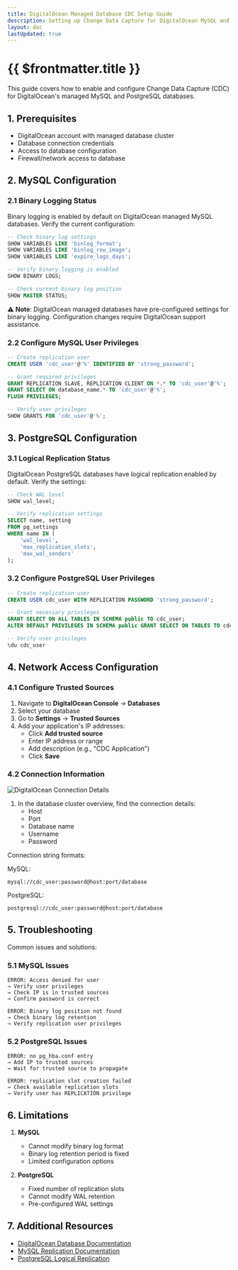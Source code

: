 ```yaml
---
title: DigitalOcean Managed Database CDC Setup Guide
description: Setting up Change Data Capture for DigitalOcean MySQL and PostgreSQL databases
layout: doc
lastUpdated: true
---
```


# {{ $frontmatter.title }}

This guide covers how to enable and configure Change Data Capture (CDC) for DigitalOcean's managed MySQL and PostgreSQL databases.

## 1. Prerequisites

- DigitalOcean account with managed database cluster
- Database connection credentials
- Access to database configuration
- Firewall/network access to database

## 2. MySQL Configuration

### 2.1 Binary Logging Status

Binary logging is enabled by default on DigitalOcean managed MySQL databases. Verify the current configuration:

```sql
-- Check binary log settings
SHOW VARIABLES LIKE 'binlog_format';
SHOW VARIABLES LIKE 'binlog_row_image';
SHOW VARIABLES LIKE 'expire_logs_days';

-- Verify binary logging is enabled
SHOW BINARY LOGS;

-- Check current binary log position
SHOW MASTER STATUS;
```

⚠️ **Note**: DigitalOcean managed databases have pre-configured settings for binary logging. Configuration changes require DigitalOcean support assistance.

### 2.2 Configure MySQL User Privileges

```sql
-- Create replication user
CREATE USER 'cdc_user'@'%' IDENTIFIED BY 'strong_password';

-- Grant required privileges
GRANT REPLICATION SLAVE, REPLICATION CLIENT ON *.* TO 'cdc_user'@'%';
GRANT SELECT ON database_name.* TO 'cdc_user'@'%';
FLUSH PRIVILEGES;

-- Verify user privileges
SHOW GRANTS FOR 'cdc_user'@'%';
```

## 3. PostgreSQL Configuration

### 3.1 Logical Replication Status

DigitalOcean PostgreSQL databases have logical replication enabled by default. Verify the settings:

```sql
-- Check WAL level
SHOW wal_level;

-- Verify replication settings
SELECT name, setting 
FROM pg_settings 
WHERE name IN (
    'wal_level',
    'max_replication_slots',
    'max_wal_senders'
);
```

### 3.2 Configure PostgreSQL User Privileges

```sql
-- Create replication user
CREATE USER cdc_user WITH REPLICATION PASSWORD 'strong_password';

-- Grant necessary privileges
GRANT SELECT ON ALL TABLES IN SCHEMA public TO cdc_user;
ALTER DEFAULT PRIVILEGES IN SCHEMA public GRANT SELECT ON TABLES TO cdc_user;

-- Verify user privileges
\du cdc_user
```

## 4. Network Access Configuration

### 4.1 Configure Trusted Sources

1. Navigate to **DigitalOcean Console** → **Databases**
2. Select your database
3. Go to **Settings** → **Trusted Sources**
4. Add your application's IP addresses:
   - Click **Add trusted source**
   - Enter IP address or range
   - Add description (e.g., "CDC Application")
   - Click **Save**

### 4.2 Connection Information

![DigitalOcean Connection Details](/images/connections/do-connection-details.png)

1. In the database cluster overview, find the connection details:
   - Host
   - Port
   - Database name
   - Username
   - Password

Connection string formats:

MySQL:
```text
mysql://cdc_user:password@host:port/database
```

PostgreSQL:
```text
postgresql://cdc_user:password@host:port/database
```

## 5. Troubleshooting

Common issues and solutions:

### 5.1 MySQL Issues

```text
ERROR: Access denied for user
→ Verify user privileges
→ Check IP is in trusted sources
→ Confirm password is correct

ERROR: Binary log position not found
→ Check binary log retention
→ Verify replication user privileges
```

### 5.2 PostgreSQL Issues

```text
ERROR: no pg_hba.conf entry
→ Add IP to trusted sources
→ Wait for trusted source to propagate

ERROR: replication slot creation failed
→ Check available replication slots
→ Verify user has REPLICATION privilege
```

## 6. Limitations

1. **MySQL**
   - Cannot modify binary log format
   - Binary log retention period is fixed
   - Limited configuration options

2. **PostgreSQL**
   - Fixed number of replication slots
   - Cannot modify WAL retention
   - Pre-configured WAL settings

## 7. Additional Resources

- [DigitalOcean Database Documentation](https://docs.digitalocean.com/products/databases/)
- [MySQL Replication Documentation](https://dev.mysql.com/doc/refman/8.0/en/replication.html)
- [PostgreSQL Logical Replication](https://www.postgresql.org/docs/current/logical-replication.html) 